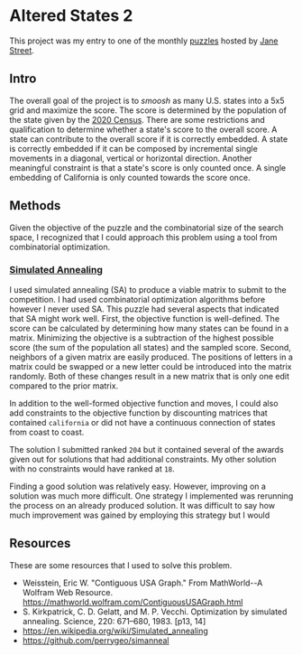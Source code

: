 # Altered States 2

This project was my entry to one of the monthly [puzzles](https://www.janestreet.com/puzzles/altered-states-2-index/) hosted by
[Jane Street](https://www.janestreet.com/puzzles/). 

## Intro

The overall goal of the project is to *smoosh* as many U.S. states into a 5x5 grid and maximize the score. The score is 
determined by the population of the state given by the [2020 Census](https://en.wikipedia.org/wiki/2020_United_States_census#State_rankings).
There are some restrictions and qualification to determine whether a state's score to the overall score. A state can contribute to the overall score 
if it is correctly embedded. A state is correctly embedded if it can be composed by incremental single movements in a diagonal, vertical or horizontal direction. 
Another meaningful constraint is that a state's score is only counted once. A single embedding of California is only counted towards the score once.

## Methods

Given the objective of the puzzle and the combinatorial size of the search space, I recognized that I could approach this problem using
a tool from combinatorial optimization.   

### [Simulated Annealing](https://en.wikipedia.org/wiki/Simulated_annealing)

I used simulated annealing (SA) to produce a viable matrix to submit to the competition. I had used combinatorial optimization 
algorithms before however I never used SA. This puzzle had several aspects that indicated that SA might work well. First, 
the objective function is well-defined. The score can be calculated by determining how many states can be found in a matrix. Minimizing the 
objective is a subtraction of the highest possible score (the sum of the population all states) and the sampled score. Second, 
neighbors of a given matrix are easily produced. The positions of letters in a matrix could be swapped or a new letter could be introduced into the matrix randomly. 
Both of these changes result in a new matrix that is only one edit compared to the prior matrix. 

In addition to the well-formed objective function and moves, I could also add constraints to the objective function by discounting
matrices that contained `california` or did not have a continuous connection of states from coast to coast. 

The solution I submitted ranked `204` but it contained several of the awards given out for solutions that had additional constraints.
My other solution with no constraints would have ranked at `18`.

Finding a good solution was relatively easy. However, improving on a solution was much more difficult. One strategy I implemented
was rerunning the process on an already produced solution. It was difficult to say how much improvement was gained by employing this
strategy but I would 

## Resources

These are some resources that I used to solve this problem.

* Weisstein, Eric W. "Contiguous USA Graph." From MathWorld--A Wolfram Web Resource. https://mathworld.wolfram.com/ContiguousUSAGraph.html
* S. Kirkpatrick, C. D. Gelatt, and M. P. Vecchi. Optimization by simulated annealing. Science, 220:
  671–680, 1983. [p13, 14]
* https://en.wikipedia.org/wiki/Simulated_annealing
* https://github.com/perrygeo/simanneal